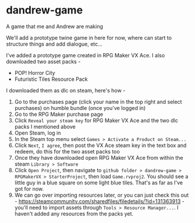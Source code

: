 # dandrew-game
A game that me and Andrew are making

We'll add a prototype twine game in here for now, where can start to structure things and add dialogue, etc...

I've added a prototype game created in RPG Maker VX Ace.
I also downloaded two asset packs -
- POP! Horror City
- Futuristic Tiles Resource Pack

I downloaded them as dlc on steam, here's how -
1. Go to the purchases page (click your name in the top right and select purchases) on humble bundle (once you've logged in)
2. Go to the RPG Maker purchase page
3. Click `Reveal your steam key` for RPG Maker VX Ace and the two dlc packs I mentioned above
4. Open Steam, log in
5. In the Steam top menu select `Games > Activate a Product on Steam...`
6. Click `Next`, `I agree`, then post the VX Ace steam key in the text box and redeem, do this for the two asset packs too
7. Once they have downloaded open RPG Maker VX Ace from within the steam `Library > Software`
8. Click `Open Project`, then navigate to `github folder > dandrew-game > RPGMakerVX > StarterProject`, then load `Game.rvproj2`. You should see a little guy in a blue square on some light blue tiles. That's as far as I've got for now.
9. We can go over importing resources later, or you can just check this out - https://steamcommunity.com/sharedfiles/filedetails/?id=131363913 - you'll need to import assets through `Tools > Resource Manager...`. I haven't added any resources from the packs yet. 